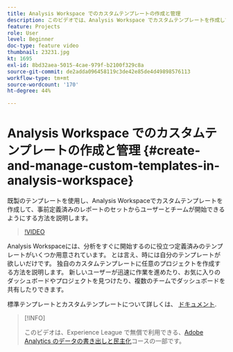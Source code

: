 ```yaml
---
title: Analysis Workspace でのカスタムテンプレートの作成と管理
description: このビデオでは、Analysis Workspace でカスタムテンプレートを作成して、特定のレポートセットから作業を開始できるようにする方法を説明します。
feature: Projects
role: User
level: Beginner
doc-type: feature video
thumbnail: 23231.jpg
kt: 1695
exl-id: 8bd32aea-5015-4cae-979f-b2100f329c8a
source-git-commit: de2adda096458119c3de42e85de4d49898576113
workflow-type: tm+mt
source-wordcount: '170'
ht-degree: 44%

---
```


# Analysis Workspace でのカスタムテンプレートの作成と管理 {#create-and-manage-custom-templates-in-analysis-workspace}

既製のテンプレートを使用し、Analysis Workspaceでカスタムテンプレートを作成して、事前定義済みのレポートのセットからユーザーとチームが開始できるようにする方法を説明します。

>[!VIDEO](https://video.tv.adobe.com/v/23231/?quality=12)

Analysis Workspaceには、分析をすぐに開始するのに役立つ定義済みのテンプレートがいくつか用意されています。 とは言え、時には自分のテンプレートが欲しいだけです。 独自のカスタムテンプレートに任意のプロジェクトを作成する方法を説明します。 新しいユーザーが迅速に作業を進めたり、お気に入りのダッシュボードやプロジェクトを見つけたり、複数のチームでダッシュボードを共有したりできます。

標準テンプレートとカスタムテンプレートについて詳しくは、 [ドキュメント](https://experienceleague.adobe.com/docs/analytics/analyze/analysis-workspace/build-workspace-project/starter-projects.html?lang=ja).

>[!INFO]
>
> このビデオは、Experience League で無償で利用できる、[Adobe Analytics のデータの書き出しと民主化](https://experienceleague.adobe.com/?recommended=Analytics-A-1-2022.1.democratizing)コースの一部です。
